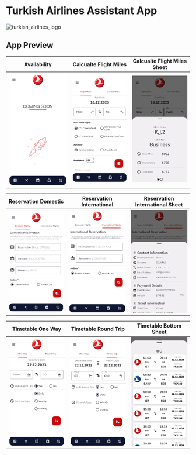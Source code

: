 # Turkish Airlines Assistant App

![turkish_airlines_logo](https://github.com/icanerdogan/TurkishAirlinesAssistantApp/assets/52867508/6492946b-daab-4bdb-b3c6-7c2356137bf9)

<h2> App Preview </h2>

Availability             |  Calcualte Flight Miles          |   Calcualte Flight Miles Sheet
:-------------------------:|:-------------------------: |:-------------------------:
![](https://raw.githubusercontent.com/icanerdogan/TurkishAirlinesAssistantApp/master/document/preview/availability.jpg)  |  ![](https://raw.githubusercontent.com/icanerdogan/TurkishAirlinesAssistantApp/master/document/preview/calculate-flight-miles.jpg)  |  ![](https://raw.githubusercontent.com/icanerdogan/TurkishAirlinesAssistantApp/master/document/preview/calculate-flight-miles-bottom-sheet.jpg)

Reservation Domestic             |  Reservation International         |   Reservation International Sheet
:-------------------------:|:-------------------------: |:-------------------------:
![](https://raw.githubusercontent.com/icanerdogan/TurkishAirlinesAssistantApp/master/document/preview/reservation-domestic.png)  |  ![](https://raw.githubusercontent.com/icanerdogan/TurkishAirlinesAssistantApp/master/document/preview/reservation-international.png)  |  ![](https://raw.githubusercontent.com/icanerdogan/TurkishAirlinesAssistantApp/master/document/preview/reservation-international-bottom-sheet.png)

Timetable One Way           |  Timetable Round Trip         |   Timetable Bottom Sheet
:-------------------------:|:-------------------------: |:-------------------------:
![](https://github.com/icanerdogan/TurkishAirlinesAssistantApp/blob/master/document/preview/timetable-oneway.jpg)  |  ![](https://raw.githubusercontent.com/icanerdogan/TurkishAirlinesAssistantApp/master/document/preview/timetable-roundtrip.jpg)  |  ![](https://raw.githubusercontent.com/icanerdogan/TurkishAirlinesAssistantApp/master/document/preview/timetable-bottom-sheet.jpg)
